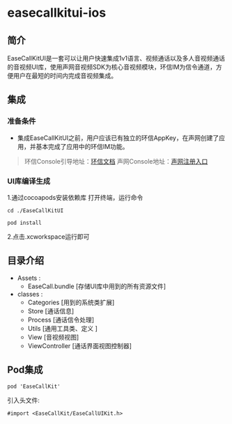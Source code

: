 # easecallkitui-ios

## 简介
EaseCallKitUI是一套可以让用户快速集成1v1语言、视频通话以及多人音视频通话的音视频UI库，使用声网音视频SDK为核心音视频模块，环信IM为信令通道，方便用户在最短的时间内完成音视频集成。

## 集成

### 准备条件
-
    集成EaseCallKitUI之前，用户应该已有独立的环信AppKey，在声网创建了应用，并基本完成了应用中的环信IM功能。
    
> 环信Console引导地址：[环信文档](http://docs-im.easemob.com/im/quickstart/guide/experience#注册并创建应用)
> 声网Console地址：[声网注册入口](https://console.agora.io)

### UI库编译生成

1.通过cocoapods安装依赖库
打开终端，运行命令

```
cd ./EaseCallKitUI

pod install

```
2.点击.xcworkspace运行即可

## 目录介绍

  - Assets :
    - EaseCall.bundle [存储UI库中用到的所有资源文件]
  - classes : 
    - Categories [用到的系统类扩展]
    - Store [通话信息]
    - Process [通话信令处理]
    - Utils [通用工具类、定义 ]
    - View [音视频视图]
    - ViewController [通话界面视图控制器]

## Pod集成

```
pod 'EaseCallKit'
```
引入头文件:  

```
#import <EaseCallKit/EaseCallUIKit.h>
```
